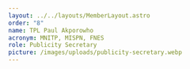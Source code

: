 ```yaml
---
layout: ../../layouts/MemberLayout.astro
order: "8"
name: TPL Paul Akporowho
acronym: MNITP, MISPN, FNES
role: Publicity Secretary
picture: /images/uploads/publicity-secretary.webp
---
```

